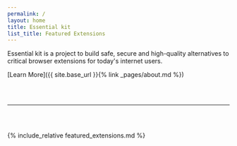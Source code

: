 ```yaml
---
permalink: /
layout: home
title: Essential kit
list_title: Featured Extensions
---
```


Essential kit is a project to build safe, secure and high-quality alternatives to critical browser extensions for today's internet users.

[Learn More]({{ site.base_url }}{% link _pages/about.md %})

<hr class="frontpage-separator" />

{% include_relative featured_extensions.md %}

<style>
header.site-header {
    visibility: hidden;
}

.frontpage-separator {
    margin-top: 60px;
    margin-bottom: 60px;
    border-width: 0.1px;
    border-color: rgba(255,255,255, 0.8);
}
</style>